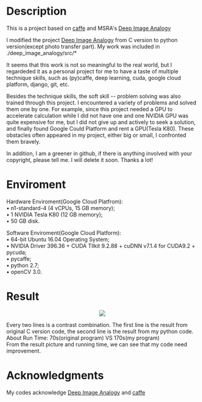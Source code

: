 # Description

This is a project based on [caffe](http://caffe.berkeleyvision.org) and MSRA's [Deep Image Analogy](https://github.com/msracver/Deep-Image-Analogy/tree/linux)

I modified the project [Deep Image Analogy](https://github.com/msracver/Deep-Image-Analogy/tree/linux) from C version to python version(except photo transfer part). My work was included in ./deep_image_analogy/src/*

It seems that this work is not so meaningful to the real world, but I regardeded it as a personal project for me to have a taste of multiple technique skills, such as (py)caffe, deep learning, cuda, google cloud platform, django, git, etc.

Besides the technique skills, the soft skill -- problem solving was also trained through this project. I encountered a variety of problems and solved them one by one. For example, since this project needed a GPU to accelerate calculation while I did not have one and one NVIDIA GPU was quite expensive for me, but I did not give up and actively to seek a solution, and finally found Google Could Platform and rent a GPU(Tesla K80). These obstacles often appeared in my project, either big or small, I confronted them bravely.

In addition, I am a greener in github, if there is anything involved with your copyright, please tell me. I will delete it soon.
Thanks a lot!

# Enviroment
Hardware Enviroment(Google Cloud Platfrom):  
• n1-standard-4 (4 vCPUs, 15 GB memory);  
• 1 NVIDIA Tesla K80 (12 GB memory);  
• 50 GB disk.  

Software Enviroment(Google Cloud Platform):  
• 64-bit Ubuntu 16.04 Operating System;  
• NVIDIA Driver 396.36 + CUDA Tllkit 9.2.88 + cuDNN v7.1.4 for CUDA9.2 + pycuda;  
• pycaffe;  
• python 2.7;  
• openCV 3.0.

# Result
<div align=center><img src="https://github.com/yunyunhello/caffe/blob/master/deep_image_analogy/example/result.png"/></div>

Every two lines is a contrast combination. The first line is the result from original C version code, the second line is the result from my python code.    
About Run Time: 70s(original program) VS 170s(my program)    
From the result picture and running time, we can see that my code need improvement. 

# Acknowledgments
My codes acknowledge [Deep Image Analogy](https://github.com/msracver/Deep-Image-Analogy/tree/linux) and [caffe](http://caffe.berkeleyvision.org)


